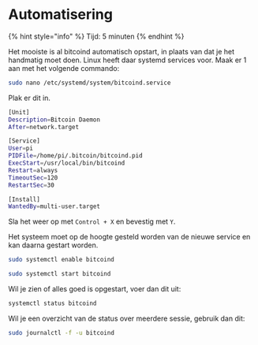 # Automatisering

{% hint style="info" %}
Tijd: 5 minuten
{% endhint %}

Het mooiste is al bitcoind automatisch opstart, in plaats van dat je het handmatig moet doen. Linux heeft daar systemd services voor. Maak er 1 aan met het volgende commando:

```bash
sudo nano /etc/systemd/system/bitcoind.service
```

Plak er dit in.

```bash
[Unit]
Description=Bitcoin Daemon
After=network.target

[Service]
User=pi
PIDFile=/home/pi/.bitcoin/bitcoind.pid
ExecStart=/usr/local/bin/bitcoind
Restart=always
TimeoutSec=120
RestartSec=30

[Install]
WantedBy=multi-user.target
```

Sla het weer op met `Control + X` en bevestig met `Y`.

Het systeem moet op de hoogte gesteld worden van de nieuwe service en kan daarna gestart worden.

```bash
sudo systemctl enable bitcoind
```

```bash
sudo systemctl start bitcoind
```

Wil je zien of alles goed is opgestart, voer dan dit uit:

```bash
systemctl status bitcoind
```

Wil je een overzicht van de status over meerdere sessie, gebruik dan dit:

```bash
sudo journalctl -f -u bitcoind
```


